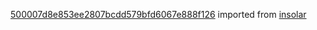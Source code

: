 [500007d8e853ee2807bcdd579bfd6067e888f126](https://github.com/insolar/insolar/commit/500007d8e853ee2807bcdd579bfd6067e888f126) imported from [insolar](https://github.com/insolar/insolar)
